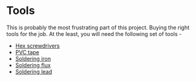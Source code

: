 # Tools

This is probably the most frustrating part of this project. Buying the right tools for the job. At the least, you will need the following set of tools -

- [Hex screwdrivers]()
- [PVC tape]()
- [Soldering iron]()
- [Soldering flux]()
- [Soldering lead]()
